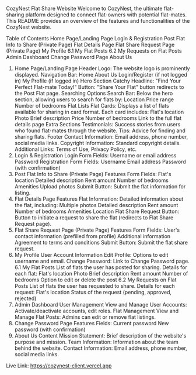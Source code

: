 
CozyNest Flat Share Website
Welcome to CozyNest, the ultimate flat-sharing platform designed to connect flat-owners with potential flat-mates. This README provides an overview of the features and functionalities of the CozyNest website.

Table of Contents
Home Page/Landing Page
Login & Registration
Post Flat Info to Share (Private Page)
Flat Details Page
Flat Share Request Page (Private Page)
My Profile
6.1 My Flat Posts
6.2 My Requests on Flat Posts
Admin Dashboard
Change Password Page
About Us
1. Home Page/Landing Page
Header
Logo: The website logo is prominently displayed.
Navigation Bar:
Home
About Us
Login/Register (if not logged in)
My Profile (if logged in)
Hero Section
Catchy Headline: "Find Your Perfect Flat-mate Today!"
Button: "Share Your Flat" button redirects to the Post Flat page.
Searching Options
Search Bar: Below the hero section, allowing users to search for flats by:
Location
Price range
Number of bedrooms
Flat Lists
Flat Cards: Displays a list of flats available for sharing in card format. Each card includes:
Flat's location
Photo
Brief description
Price
Number of bedrooms
Link to the full flat details page
Extra Sections
Testimonials: Success stories from users who found flat-mates through the website.
Tips: Advice for finding and sharing flats.
Footer
Contact Information: Email address, phone number, social media links.
Copyright Information: Standard copyright details.
Additional Links: Terms of Use, Privacy Policy, etc.
2. Login & Registration
Login Form
Fields:
Username or email address
Password
Registration Form
Fields:
Username
Email address
Password (with confirmation)
3. Post Flat Info to Share (Private Page)
Features
Form Fields:
Flat's location
Detailed description
Rent amount
Number of bedrooms
Amenities
Upload photos
Submit Button: Submit the flat information for listing.
4. Flat Details Page
Features
Flat Information: Detailed information about the flat, including:
Multiple photos
Detailed description
Rent amount
Number of bedrooms
Amenities
Location
Flat Share Request Button: Button to initiate a request to share the flat (redirects to Flat Share Request page).
5. Flat Share Request Page (Private Page)
Features
Form Fields:
User's contact information (prefilled from profile)
Additional information
Agreement to terms and conditions
Submit Button: Submit the flat share request.
6. My Profile
User Account Information
Edit Profile: Options to edit username and email.
Change Password: Link to Change Password page.
6.1 My Flat Posts
List of flats the user has posted for sharing.
Details for each flat:
Flat's location
Photo
Brief description
Rent amount
Number of bedrooms
Option to edit or delete the post
6.2 My Requests on Flat Posts
List of flats the user has requested to share.
Details for each request:
Flat's location
Status of the request (pending, approved, rejected)
7. Admin Dashboard
User Management
View and Manage User Accounts: Activate/deactivate accounts, edit roles.
Flat Management
View and Manage Flat Posts: Admins can edit or remove flat listings.
8. Change Password Page
Features
Fields:
Current password
New password (with confirmation)
9. About Us
Content
Mission Statement: Brief description of the website's purpose and mission.
Team Information: Information about the team behind the website.
Contact Information: Email address, phone number, social media links.

Live Link: https://cozynest-client.vercel.app